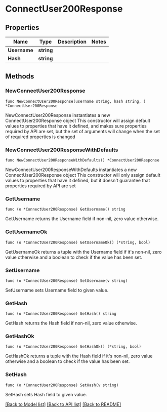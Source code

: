# ConnectUser200Response

## Properties

Name | Type | Description | Notes
------------ | ------------- | ------------- | -------------
**Username** | **string** |  | 
**Hash** | **string** |  | 

## Methods

### NewConnectUser200Response

`func NewConnectUser200Response(username string, hash string, ) *ConnectUser200Response`

NewConnectUser200Response instantiates a new ConnectUser200Response object
This constructor will assign default values to properties that have it defined,
and makes sure properties required by API are set, but the set of arguments
will change when the set of required properties is changed

### NewConnectUser200ResponseWithDefaults

`func NewConnectUser200ResponseWithDefaults() *ConnectUser200Response`

NewConnectUser200ResponseWithDefaults instantiates a new ConnectUser200Response object
This constructor will only assign default values to properties that have it defined,
but it doesn't guarantee that properties required by API are set

### GetUsername

`func (o *ConnectUser200Response) GetUsername() string`

GetUsername returns the Username field if non-nil, zero value otherwise.

### GetUsernameOk

`func (o *ConnectUser200Response) GetUsernameOk() (*string, bool)`

GetUsernameOk returns a tuple with the Username field if it's non-nil, zero value otherwise
and a boolean to check if the value has been set.

### SetUsername

`func (o *ConnectUser200Response) SetUsername(v string)`

SetUsername sets Username field to given value.


### GetHash

`func (o *ConnectUser200Response) GetHash() string`

GetHash returns the Hash field if non-nil, zero value otherwise.

### GetHashOk

`func (o *ConnectUser200Response) GetHashOk() (*string, bool)`

GetHashOk returns a tuple with the Hash field if it's non-nil, zero value otherwise
and a boolean to check if the value has been set.

### SetHash

`func (o *ConnectUser200Response) SetHash(v string)`

SetHash sets Hash field to given value.



[[Back to Model list]](../README.md#documentation-for-models) [[Back to API list]](../README.md#documentation-for-api-endpoints) [[Back to README]](../README.md)


